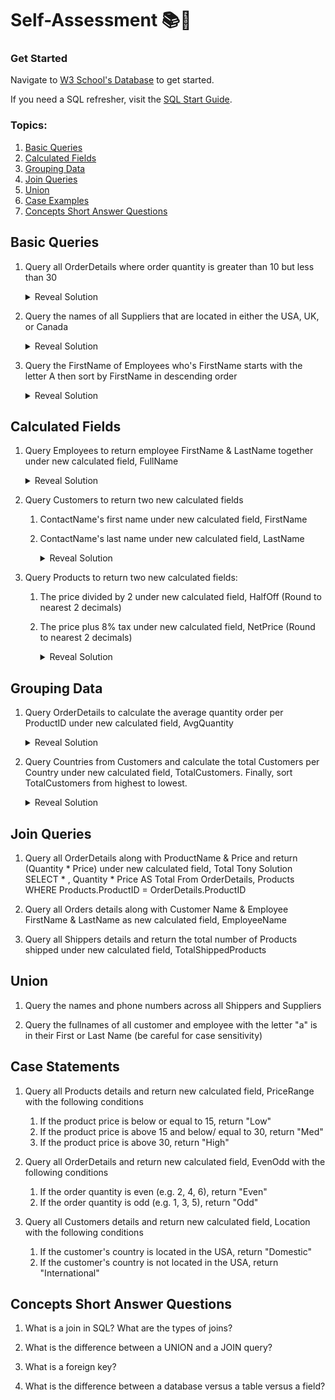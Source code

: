 # Self-Assessment 📚📝

### Get Started

Navigate to [W3 School's Database](https://www.w3schools.com/sql/trysqlserver.asp?filename=trysql_func_sqlserver_concat3) to get started.

If you need a SQL refresher, visit the [SQL Start Guide](./README.md).

### Topics:

1. [Basic Queries](#Basic-Queries)
2. [Calculated Fields](#Calculated-Fields)
3. [Grouping Data](#Grouping-Data)
4. [Join Queries](#Join-Queries)
5. [Union](#Union)
6. [Case Examples](#Case-Examples)
7. [Concepts Short Answer Questions](#Concepts-Short-Answer-Questions)

## Basic Queries

1. Query all OrderDetails where order quantity is greater than 10 but less than 30

   <details>
      <summary>Reveal Solution</summary>
      
      Solution #1
      ```sql
      SELECT * FROM OrderDetails
      WHERE Quantity > 10 AND Quantity < 30;
      ```

   Solution #2

   ```sql
   SELECT * FROM OrderDetails
   WHERE Quantity BETWEEN 21 AND 29;
   ```

   </details>

2) Query the names of all Suppliers that are located in either the USA, UK, or Canada

   <details>
      <summary>Reveal Solution</summary>

   ```sql
   SELECT * FROM Suppliers
   WHERE Country IN ("USA", "UK", "Canada")
   ```

   </details>

3) Query the FirstName of Employees who's FirstName starts with the letter A then sort by FirstName in descending order

   <details>
      <summary>Reveal Solution</summary>

   Solution #1

   ```sql
   SELECT * FROM Employees
   WHERE LEFT(FirstName, 1) = 'A'
   ORDER BY FirstName DESC
   ```

   Solution #2

   ```sql
   SELECT * FROM Employees
   WHERE SUBSTRING(FirstName, 1, 1) = 'A'
   ORDER BY FirstName DESC
   ```

   </details>

## Calculated Fields

1. Query Employees to return employee FirstName & LastName together under new calculated field, FullName

   <details>
      <summary>Reveal Solution</summary>

   ```sql
   SELECT CONCAT(FirstName, LastName) AS FullName
   FROM Employees
   ```

   </details>

2. Query Customers to return two new calculated fields

   1. ContactName's first name under new calculated field, FirstName
   2. ContactName's last name under new calculated field, LastName

      <details>
         <summary>Reveal Solution</summary>

      ```sql
      SELECT
         LEFT(ContactName, CHARINDEX(' ', ContactName)) AS FirstName,
         RIGHT(ContactName, LEN(ContactName) - CHARINDEX(' ', ContactName)) As LastName
      FROM Customers
      ```

      </details>

3. Query Products to return two new calculated fields:

   1. The price divided by 2 under new calculated field, HalfOff (Round to nearest 2 decimals)
   2. The price plus 8% tax under new calculated field, NetPrice (Round to nearest 2 decimals)

      <details>
         <summary>Reveal Solution</summary>

      ```sql
      SELECT
         ROUND(Price/2, 2) AS HalfOff,
         ROUND(Price * 1.08, 2) As NetPrice
      FROM Products
      ```

      </details>

## Grouping Data

1. Query OrderDetails to calculate the average quantity order per ProductID under new calculated field, AvgQuantity

   <details>
      <summary>Reveal Solution</summary>

   ```sql
   SELECT AVG(Quantity) As AvgQuantity
   FROM OrderDetails
   GROUP BY ProductID
   ```

   </details>

2. Query Countries from Customers and calculate the total Customers per Country under new calculated field, TotalCustomers. Finally, sort TotalCustomers from highest to lowest.

   <details>
      <summary>Reveal Solution</summary>

   ```sql
   SELECT
      Country,
      SUM(CustomerID) As TotalCustomers
   FROM Customers
   GROUP BY Country
   ORDER BY TotalCustomers DESC
   ```

   </details>

## Join Queries

1. Query all OrderDetails along with ProductName & Price and return (Quantity \* Price) under new calculated field, Total
Tony Solution
SELECT * , Quantity * Price AS Total 
From OrderDetails, Products 
WHERE Products.ProductID = OrderDetails.ProductID

2. Query all Orders details along with Customer Name & Employee FirstName & LastName as new calculated field, EmployeeName

3. Query all Shippers details and return the total number of Products shipped under new calculated field, TotalShippedProducts

## Union

1. Query the names and phone numbers across all Shippers and Suppliers

2. Query the fullnames of all customer and employee with the letter "a" is in their First or Last Name (be careful for case sensitivity)

## Case Statements

1. Query all Products details and return new calculated field, PriceRange with the following conditions

   1. If the product price is below or equal to 15, return "Low"
   2. If the product price is above 15 and below/ equal to 30, return "Med"
   3. If the product price is above 30, return "High"

2. Query all OrderDetails and return new calculated field, EvenOdd with the following conditions

   1. If the order quantity is even (e.g. 2, 4, 6), return "Even"
   2. If the order quantity is odd (e.g. 1, 3, 5), return "Odd"

3. Query all Customers details and return new calculated field, Location with the following conditions
   1. If the customer's country is located in the USA, return "Domestic"
   2. If the customer's country is not located in the USA, return "International"

## Concepts Short Answer Questions

1. What is a join in SQL? What are the types of joins?

2. What is the difference between a UNION and a JOIN query?

3. What is a foreign key?

4. What is the difference between a database versus a table versus a field?
